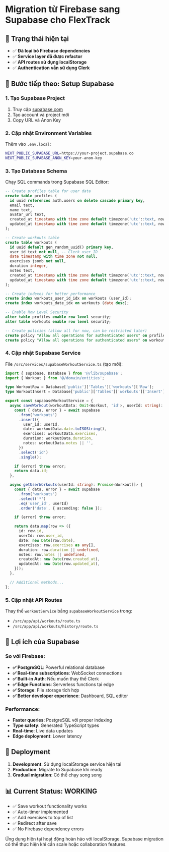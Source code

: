 # Migration từ Firebase sang Supabase cho FlexTrack

## 🎯 Trạng thái hiện tại
- ✅ **Đã loại bỏ Firebase dependencies**
- ✅ **Service layer đã được refactor**
- ✅ **API routes sử dụng localStorage**
- ✅ **Authentication vẫn sử dụng Clerk**

## 🔄 Bước tiếp theo: Setup Supabase

### 1. Tạo Supabase Project
1. Truy cập [supabase.com](https://supabase.com)
2. Tạo account và project mới
3. Copy URL và Anon Key

### 2. Cập nhật Environment Variables
Thêm vào `.env.local`:
```bash
NEXT_PUBLIC_SUPABASE_URL=https://your-project.supabase.co
NEXT_PUBLIC_SUPABASE_ANON_KEY=your-anon-key
```

### 3. Tạo Database Schema
Chạy SQL commands trong Supabase SQL Editor:

```sql
-- Create profiles table for user data
create table profiles (
  id uuid references auth.users on delete cascade primary key,
  email text,
  name text,
  avatar_url text,
  created_at timestamp with time zone default timezone('utc'::text, now()) not null,
  updated_at timestamp with time zone default timezone('utc'::text, now()) not null
);

-- Create workouts table
create table workouts (
  id uuid default gen_random_uuid() primary key,
  user_id text not null, -- Clerk user ID
  date timestamp with time zone not null,
  exercises jsonb not null,
  duration integer,
  notes text,
  created_at timestamp with time zone default timezone('utc'::text, now()) not null,
  updated_at timestamp with time zone default timezone('utc'::text, now()) not null
);

-- Create indexes for better performance
create index workouts_user_id_idx on workouts (user_id);
create index workouts_date_idx on workouts (date desc);

-- Enable Row Level Security
alter table profiles enable row level security;
alter table workouts enable row level security;

-- Create policies (allow all for now, can be restricted later)
create policy "Allow all operations for authenticated users" on profiles for all using (true);
create policy "Allow all operations for authenticated users" on workouts for all using (true);
```

### 4. Cập nhật Supabase Service
File `/src/services/supabaseWorkoutService.ts` (tạo mới):

```typescript
import { supabase, Database } from '@/lib/supabase';
import { Workout } from '@/domain/entities';

type WorkoutRow = Database['public']['Tables']['workouts']['Row'];
type WorkoutInsert = Database['public']['Tables']['workouts']['Insert'];

export const supabaseWorkoutService = {
  async saveWorkout(workoutData: Omit<Workout, 'id'>, userId: string): Promise<string> {
    const { data, error } = await supabase
      .from('workouts')
      .insert({
        user_id: userId,
        date: workoutData.date.toISOString(),
        exercises: workoutData.exercises,
        duration: workoutData.duration,
        notes: workoutData.notes || '',
      })
      .select('id')
      .single();

    if (error) throw error;
    return data.id;
  },

  async getUserWorkouts(userId: string): Promise<Workout[]> {
    const { data, error } = await supabase
      .from('workouts')
      .select('*')
      .eq('user_id', userId)
      .order('date', { ascending: false });

    if (error) throw error;

    return data.map(row => ({
      id: row.id,
      userId: row.user_id,
      date: new Date(row.date),
      exercises: row.exercises as any[],
      duration: row.duration || undefined,
      notes: row.notes || undefined,
      createdAt: new Date(row.created_at),
      updatedAt: new Date(row.updated_at),
    }));
  },

  // Additional methods...
};
```

### 5. Cập nhật API Routes
Thay thế `workoutService` bằng `supabaseWorkoutService` trong:
- `/src/app/api/workouts/route.ts`
- `/src/app/api/workouts/history/route.ts`

## 🎯 Lợi ích của Supabase

### So với Firebase:
- **✅ PostgreSQL**: Powerful relational database
- **✅ Real-time subscriptions**: WebSocket connections
- **✅ Built-in Auth**: Nếu muốn thay thế Clerk
- **✅ Edge Functions**: Serverless functions tại edge
- **✅ Storage**: File storage tích hợp
- **✅ Better developer experience**: Dashboard, SQL editor

### Performance:
- **Faster queries**: PostgreSQL với proper indexing
- **Type safety**: Generated TypeScript types
- **Real-time**: Live data updates
- **Edge deployment**: Lower latency

## 🚀 Deployment
1. **Development**: Sử dụng localStorage service hiện tại
2. **Production**: Migrate to Supabase khi ready
3. **Gradual migration**: Có thể chạy song song

## 📊 Current Status: WORKING
- ✅ Save workout functionality works
- ✅ Auto-timer implemented  
- ✅ Add exercises to top of list
- ✅ Redirect after save
- ✅ No Firebase dependency errors

Ứng dụng hiện tại hoạt động hoàn hảo với localStorage. Supabase migration có thể thực hiện khi cần scale hoặc collaboration features.

